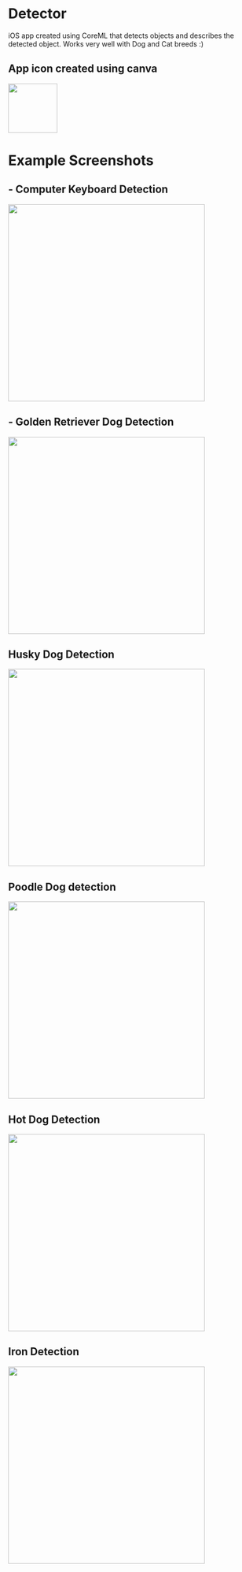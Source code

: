 # Detector
iOS app created using CoreML that detects objects and describes the detected object. Works very well with Dog and Cat breeds :)

## App icon created using canva
<img src="https://user-images.githubusercontent.com/17066229/34949322-dbef6f14-fa63-11e7-87f2-d5a0f3d3fe32.png" width=100>


# Example Screenshots
## - Computer Keyboard Detection
<img src="https://user-images.githubusercontent.com/17066229/34948490-617a2fdc-fa61-11e7-897b-ebe871e49ff9.PNG" width="400">

## - Golden Retriever Dog Detection
<img src="https://user-images.githubusercontent.com/17066229/34948493-61c474ca-fa61-11e7-857b-484c8c17aa87.PNG" width="400">

## Husky Dog Detection
<img src="https://user-images.githubusercontent.com/17066229/34948495-620d6dd8-fa61-11e7-85bc-7279d7a45138.PNG" width="400">

## Poodle Dog detection
<img src="https://user-images.githubusercontent.com/17066229/34948496-625c6b0e-fa61-11e7-8569-53eb8d2dd611.PNG" width="400">

## Hot Dog Detection
<img src="https://user-images.githubusercontent.com/17066229/34948497-62a5272c-fa61-11e7-9da6-ddc2b707b835.PNG" width="400">

## Iron Detection
<img src="https://user-images.githubusercontent.com/17066229/34948499-634c4c64-fa61-11e7-8526-341e3bbed22d.PNG" width="400">

